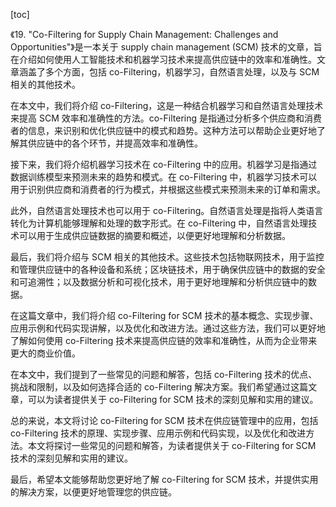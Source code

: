 
[toc]                    
                
                
《19. "Co-Filtering for Supply Chain Management: Challenges and Opportunities"》是一本关于 supply chain management (SCM) 技术的文章，旨在介绍如何使用人工智能技术和机器学习技术来提高供应链中的效率和准确性。文章涵盖了多个方面，包括 co-Filtering，机器学习，自然语言处理，以及与 SCM 相关的其他技术。

在本文中，我们将介绍 co-Filtering，这是一种结合机器学习和自然语言处理技术来提高 SCM 效率和准确性的方法。co-Filtering 是指通过分析多个供应商和消费者的信息，来识别和优化供应链中的模式和趋势。这种方法可以帮助企业更好地了解其供应链中的各个环节，并提高效率和准确性。

接下来，我们将介绍机器学习技术在 co-Filtering 中的应用。机器学习是指通过数据训练模型来预测未来的趋势和模式。在 co-Filtering 中，机器学习技术可以用于识别供应商和消费者的行为模式，并根据这些模式来预测未来的订单和需求。

此外，自然语言处理技术也可以用于 co-Filtering。自然语言处理是指将人类语言转化为计算机能够理解和处理的数字形式。在 co-Filtering 中，自然语言处理技术可以用于生成供应链数据的摘要和概述，以便更好地理解和分析数据。

最后，我们将介绍与 SCM 相关的其他技术。这些技术包括物联网技术，用于监控和管理供应链中的各种设备和系统；区块链技术，用于确保供应链中的数据的安全和可追溯性；以及数据分析和可视化技术，用于更好地理解和分析供应链中的数据。

在这篇文章中，我们将介绍 co-Filtering for SCM 技术的基本概念、实现步骤、应用示例和代码实现讲解，以及优化和改进方法。通过这些方法，我们可以更好地了解如何使用 co-Filtering 技术来提高供应链的效率和准确性，从而为企业带来更大的商业价值。

在本文中，我们提到了一些常见的问题和解答，包括 co-Filtering 技术的优点、挑战和限制，以及如何选择合适的 co-Filtering 解决方案。我们希望通过这篇文章，可以为读者提供关于 co-Filtering for SCM 技术的深刻见解和实用的建议。

总的来说，本文将讨论 co-Filtering for SCM 技术在供应链管理中的应用，包括 co-Filtering 技术的原理、实现步骤、应用示例和代码实现，以及优化和改进方法。本文将探讨一些常见的问题和解答，为读者提供关于 co-Filtering for SCM 技术的深刻见解和实用的建议。

最后，希望本文能够帮助您更好地了解 co-Filtering for SCM 技术，并提供实用的解决方案，以便更好地管理您的供应链。

